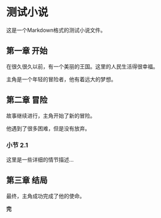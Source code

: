 # 测试小说

这是一个Markdown格式的测试小说文件。

## 第一章 开始

在很久很久以前，有一个美丽的王国。这里的人民生活得很幸福。

主角是一个年轻的冒险者，他有着远大的梦想。

## 第二章 冒险

故事继续进行，主角开始了新的冒险。

他遇到了很多困难，但是没有放弃。

### 小节 2.1

这里是一些详细的情节描述...

## 第三章 结局

最终，主角成功完成了他的使命。

**完**
